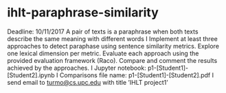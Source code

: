 # ihlt-paraphrase-similarity
Deadline: 10/11/2017
A pair of texts is a paraphrase when both texts describe the same
meaning with different words
I Implement at least three approaches to detect paraphase
using sentence similarity metrics. Explore one lexical
dimension per metric. Evaluate each approach using the
provided evaluation framework (Raco). Compare and
comment the results achieved by the approaches.
I Jupyter notebook: p1-[Student1]-[Student2].ipynb
I Comparisons file name: p1-[Student1]-[Student2].pdf
I send email to turmo@cs.upc.edu with title ’IHLT project1’
